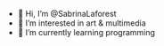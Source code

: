 - 👋 Hi, I’m @SabrinaLaforest
- 👀 I’m interested in art & multimedia
- 🌱 I’m currently learning programming

<!---
SabrinaLaforest/SabrinaLaforest is a ✨ special ✨ repository because its `README.md` (this file) appears on your GitHub profile.
You can click the Preview link to take a look at your changes.
--->
